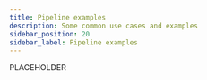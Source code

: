 ```yaml
---
title: Pipeline examples
description: Some common use cases and examples 
sidebar_position: 20
sidebar_label: Pipeline examples
---
```




PLACEHOLDER

